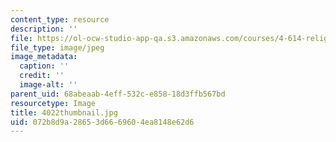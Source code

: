 ```yaml
---
content_type: resource
description: ''
file: https://ol-ocw-studio-app-qa.s3.amazonaws.com/courses/4-614-religious-architecture-and-islamic-cultures-fall-2002/072b8d9a28653d6669604ea8148e62d6_4022thumbnail.jpg
file_type: image/jpeg
image_metadata:
  caption: ''
  credit: ''
  image-alt: ''
parent_uid: 68abeaab-4eff-532c-e858-18d3ffb567bd
resourcetype: Image
title: 4022thumbnail.jpg
uid: 072b8d9a-2865-3d66-6960-4ea8148e62d6
---
```

